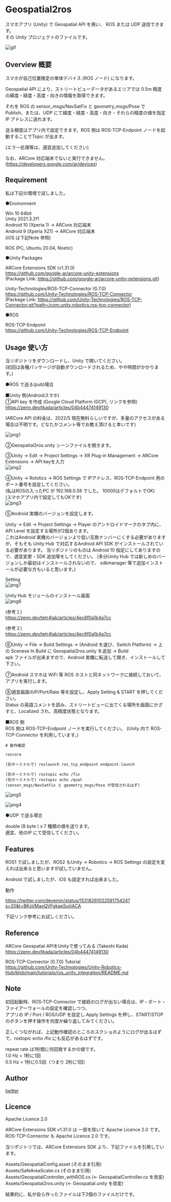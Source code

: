 # Geospatial2ros

スマホアプリ (Unity) で Geospatial API を用い、 ROS または UDP 送信できます。  
その Unity プロジェクトのファイルです。

![gif](https://github.com/devemin/Geospatial2ros/blob/main/images/top.gif)

## Overview 概要

スマホが自己位置推定の単体デバイス (ROS ノード) になります。

Geospatial API により、ストリートビューデータがあるエリアでは 0.5m 精度の緯度・経度・高度・向きの情報を取得できます。

それを ROS の sensor_msgs/NavSatFix と geometry_msgs/Pose で Publish、または、UDP にて緯度・経度・高度・向き・それらの精度の値を指定 IP アドレスに送れます。

送る頻度はアプリ内で設定できます。ROS 側は ROS-TCP-Endpoint ノードを起動することでTopic が出ます。

(エラー処理等は、適宜追加してください)

なお、ARCore 対応端末でないと実行できません。  
(https://developers.google.com/ar/devices)


## Requirement

私は下記の環境で試しました。

●Environment

Win 10 64bit  
Unity 2021.3.2f1  
Android 10 (Xperia 1)   -> ARCore 対応端末  
Android  9 (Xperia XZ1) -> ARCore 対応端末  
(iOS は下記Note 参照)


ROS (PC, Ubuntu 20.04, Noetic)


●Unity Packages

ARCore Extensions SDK (v1.31.0)  
https://github.com/google-ar/arcore-unity-extensions  
(Package Link: https://github.com/google-ar/arcore-unity-extensions.git)  

Unity-Technologies/ROS-TCP-Connector (0.7.0)  
https://github.com/Unity-Technologies/ROS-TCP-Connector  
(Package Link: https://github.com/Unity-Technologies/ROS-TCP-Connector.git?path=/com.unity.robotics.ros-tcp-connector)  


●ROS

ROS-TCP-Endpoint  
https://github.com/Unity-Technologies/ROS-TCP-Endpoint


## Usage 使い方

当リポジトリをダウンロードし、Unity で開いてください。  
(初回は各種パッケージが自動ダウンロードされるため、やや時間がかかります。)


●ROS で送る(pub)場合

■Unity 側(Androidスマホ)  
①API key を作成 (Google Cloud Platform (GCP), リンクを参照)  
https://zenn.dev/tkada/articles/04b44474149130

(ARCore API の料金は、2022/5 現在無料らしいですが、多量のアクセスがある場合は不明です。どなたかコメント等でお教え頂けると幸いです)

![png1](https://github.com/devemin/Geospatial2ros/blob/main/images/apikey.png)

②Geospatial2ros.unity シーンファイルを開きます。

③Unity -> Edit -> Project Settings -> XR Plug-in Management -> ARCore Extensions -> API keyを入力  
![png2](https://github.com/devemin/Geospatial2ros/blob/main/images/apikey2.png)

④Unity -> Rototics -> ROS Settings で IPアドレス、ROS-TCP-Endpoint 用のポート番号を設定してください。  
(私はROSの入ったPC が 192.168.0.58 でした。 10000はデフォルトでOK)  
(スマホアプリ内で設定してもOKです)  
![png3](https://github.com/devemin/Geospatial2ros/blob/main/images/rossetting.png)

⑤Android 実機のバージョンを設定します。

Unity -> Edit -> Project Settings -> Player のアンドロイドマークのタブ内に、API Level を設定する場所が2個あります。  
これはAndroid 実機のバージョンより低い互換ナンバーにくする必要がありますが、そもそも Unity Hub で対応するAndroid API SDK がインストールされている必要があります。
当リポジトリのものは Android 10 指定にしてありますので、適宜変更・SDK 追加等をしてください。
(多分Unity Hub では新しめのバージョンしか最初はインストールされないので、 sdkmanager 等で追加インストールが必要な方もいると思います。)

Setting  
![png7](https://github.com/devemin/Geospatial2ros/blob/main/images/unityhub.png)

Unity Hub モジュールのインストール画面  
![png6](https://github.com/devemin/Geospatial2ros/blob/main/images/androidsdk.png)

(参考１)  
https://zenn.dev/tetr4lab/articles/4ec6f0a1b4a7cc

(参考２)  
https://zenn.dev/tetr4lab/articles/4ec6f0a1b4a7cc


⑥Unity -> File -> Build Settings -> (Android を選び、Switch Platform) -> 上の Scenese In Build に Geospatial2ros.unity を追加 -> Build  
apk ファイルが出来ますので、Android 実機に転送して開き、インストールして下さい。  

⑦Android スマホは WiFi 等 ROS ホストと同ネットワークに接続しておいて、アプリを実行します。

⑧適宜画面のIP/Port/Rate 等を設定し、Apply Setting & START を押してください。  
Status の英語コメントを読み、ストリートビューに出てくる場所を画面にかざすと、Localized され、高精度状態となります。


■ROS 側  
ROS 側は ROS-TCP-Endpoint ノードを実行してください。 (Unity 内で ROS-TCP-Connector を利用しています。)


```
# 動作確認

roscore

(別ターミナルで) roslaunch ros_tcp_endpoint endpoint.launch

(別ターミナルで) rostopic echo /fix
(別ターミナルで) rostopic echo /quat
(sensor_msgs/NavSatFix と geometry_msgs/Pose が受信されるはず)

```


![png5](https://github.com/devemin/Geospatial2ros/blob/main/images/ss2.png)

![png4](https://github.com/devemin/Geospatial2ros/blob/main/images/ss1.png)



●UDP で送る場合

double (8 byte ) x 7 種類の値を送ります。  
適宜、他のIP にて受信してください。


## Features

ROS1 で試しましたが、ROS2 もUnity -> Robotics -> ROS Settings の設定を変えれば出来ると思いますが試していません。

Android で試しましたが、iOS も設定すれば出来ました。

動作

https://twitter.com/devemin/status/1531826102259175424?s=20&t=BKsVMaoQVFgkaeSuijiACA

下記リンク参考にお試しください。

## Reference

ARCore Geospatial APIをUnityで使ってみる (Takeshi Kada)  
https://zenn.dev/tkada/articles/04b44474149130

ROS-TCP-Connector (0.7.0) Tutorial  
https://github.com/Unity-Technologies/Unity-Robotics-Hub/blob/main/tutorials/ros_unity_integration/README.md


## Note

初回起動時、ROS-TCP-Connector で接続のログが出ない場合は、IP・ポート・ファイアーウォールの設定を確認しつつ、  
アプリの IP / Port / ROS/UDP を設定し Apply Settings を押し、START/STOP のボタンを押す操作を何度か繰り返してみてください。

正しくつながれば、上記動作確認のところのスクショのようにログが出るはずで、rostopic echo /fix にも反応があるはずです。

repeat rate は1秒間に何回発するかの値です。  
1.0 Hz = 1秒に1回  
0.5 Hz = 1秒に0.5回（つまり 2秒に1回）  



## Author

[twitter](https://twitter.com/devemin)


## Licence

Apache Licence 2.0

ARCore Extensions SDK v1.31.0 は 一部を除いて Apache Licence 2.0 です。  
ROS-TCP-Connector も Apache Licence 2.0 です。

当リポジトリでは、ARCore Extensions SDK より、下記ファイルを引用しています。

Assets/GeospatialConfig.asset (そのまま引用)  
Assets/SafeAreaScaler.cs (そのまま引用)  
Assets/GeospatialController_withROS.cs (<- GeospatialController.cs を改変)  
Assets/Geospatial2ros.unity (<- Geospatial.unity を改変)  

結果的に、私が自ら作ったファイルは下2個のファイルだけです。
